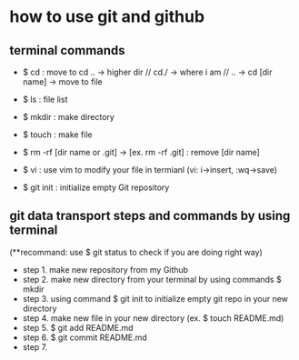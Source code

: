 
# how to use git and github

## terminal commands 

- $ cd : move to 
cd .. -> higher dir // cd./ -> where i am // .. -> cd [dir name] -> move to file

- $ ls : file list

- $ mkdir : make directory

- $ touch : make file 

- $ rm -rf [dir name or .git] -> [ex. rm  -rf .git] : remove [dir name] 

- $ vi : use vim to modify your file in termianl (vi: i->insert, :wq->save)

- $ git init : initialize empty Git repository

## git data transport steps and commands by using terminal

(**recommand: use $ git status to check if you are doing right way)
- step 1. make new repository from my Github 
- step 2. make new directory from your terminal by using commands $ mkdir
- step 3. using command $ git init to initialize empty git repo in your new directory
- step 4. make new file in your new directory (ex. $ touch README.md)
- step 5. $ git add README.md
- step 6. $ git commit README.md
- step 7.  
